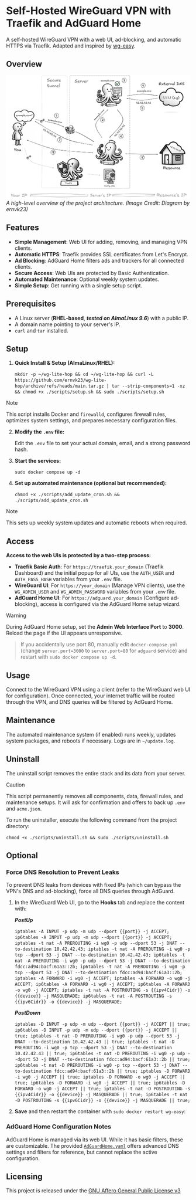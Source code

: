 # Self-Hosted WireGuard VPN with Traefik and AdGuard Home

A self-hosted WireGuard VPN with a web UI, ad-blocking, and automatic HTTPS via Traefik. Adapted and inspired by [wg-easy](https://github.com/wg-easy/wg-easy).

## Overview

![Visual Diagram](./assets/diagram.jpg)
_A high-level overview of the project architecture. (Image Credit: Diagram by ernvk23)_

## Features

- **Simple Management**: Web UI for adding, removing, and managing VPN clients.
- **Automatic HTTPS**: Traefik provides SSL certificates from Let's Encrypt.
- **Ad Blocking**: AdGuard Home filters ads and trackers for all connected clients.
- **Secure Access**: Web UIs are protected by Basic Authentication.
- **Automated Maintenance**: Optional weekly system updates.
- **Simple Setup**: Get running with a single setup script.

## Prerequisites

- A Linux server (**RHEL-based**, **_tested on AlmaLinux 9.6_**) with a public IP.
- A domain name pointing to your server's IP.
- `curl` and `tar` installed.

## Setup

1. **Quick Install & Setup (AlmaLinux/RHEL):**

    ```shell
    mkdir -p ~/wg-lite-hop && cd ~/wg-lite-hop && curl -L https://github.com/ernvk23/wg-lite-hop/archive/refs/heads/main.tar.gz | tar --strip-components=1 -xz && chmod +x ./scripts/setup.sh && sudo ./scripts/setup.sh
    ```

> [!NOTE]
> This script installs Docker and `firewalld`, configures firewall rules, optimizes system settings, and prepares necessary configuration files.

2. **Modify the `.env` file:**

    Edit the `.env` file to set your actual domain, email, and a strong password hash.

3. **Start the services:**

    ```shell
    sudo docker compose up -d
    ```

4. **Set up automated maintenance (optional but recommended):**

    ```shell
    chmod +x ./scripts/add_update_cron.sh && ./scripts/add_update_cron.sh
    ```

> [!NOTE]
> This sets up weekly system updates and automatic reboots when required.

## Access

**Access to the web UIs is protected by a two-step process:**

- **Traefik Basic Auth**: For `https://traefik.your_domain` (Traefik Dashboard) and the initial popup for all UIs, use the `AUTH_USER` and `AUTH_PASS_HASH` variables from your `.env` file.
- **WireGuard UI**: For `https://your_domain` (Manage VPN clients), use the `WG_ADMIN_USER` and `WG_ADMIN_PASSWORD` variables from your `.env` file.
- **AdGuard Home UI**: For `https://adguard.your_domain` (Configure ad-blocking), access is configured via the AdGuard Home setup wizard.

> [!WARNING]
> During AdGuard Home setup, set the **Admin Web Interface Port** to **3000**. Reload the page if the UI appears unresponsive.

> If you accidentally use port 80, manually edit `docker-compose.yml` (change `server.port=3000` to `server.port=80` for `adguard` service) and restart with `sudo docker compose up -d`.

## Usage

Connect to the WireGuard VPN using a client (refer to the WireGuard web UI for configuration). Once connected, your internet traffic will be routed through the VPN, and DNS queries will be filtered by AdGuard Home.

## Maintenance

The automated maintenance system (if enabled) runs weekly, updates system packages, and reboots if necessary. Logs are in `~/update.log`.

## Uninstall

The uninstall script removes the entire stack and its data from your server.

> [!CAUTION]
> This script permanently removes all components, data, firewall rules, and maintenance setups. It will ask for confirmation and offers to back up `.env` and `acme.json`.

To run the uninstaller, execute the following command from the project directory:

```shell
chmod +x ./scripts/uninstall.sh && sudo ./scripts/uninstall.sh
```

## Optional

### Force DNS Resolution to Prevent Leaks

To prevent DNS leaks from devices with fixed IPs (which can bypass the VPN's DNS and ad-blocking), force all DNS queries through AdGuard.

1. In the WireGuard Web UI, go to the **Hooks** tab and replace the content with:

    **_PostUp_**

    ```shell
    iptables -A INPUT -p udp -m udp --dport {{port}} -j ACCEPT; ip6tables -A INPUT -p udp -m udp --dport {{port}} -j ACCEPT; iptables -t nat -A PREROUTING -i wg0 -p udp --dport 53 -j DNAT --to-destination 10.42.42.43; iptables -t nat -A PREROUTING -i wg0 -p tcp --dport 53 -j DNAT --to-destination 10.42.42.43; ip6tables -t nat -A PREROUTING -i wg0 -p udp --dport 53 -j DNAT --to-destination fdcc:ad94:bacf:61a3::2b; ip6tables -t nat -A PREROUTING -i wg0 -p tcp --dport 53 -j DNAT --to-destination fdcc:ad94:bacf:61a3::2b; iptables -A FORWARD -i wg0 -j ACCEPT; iptables -A FORWARD -o wg0 -j ACCEPT; ip6tables -A FORWARD -i wg0 -j ACCEPT; ip6tables -A FORWARD -o wg0 -j ACCEPT; iptables -t nat -A POSTROUTING -s {{ipv4Cidr}} -o {{device}} -j MASQUERADE; ip6tables -t nat -A POSTROUTING -s {{ipv6Cidr}} -o {{device}} -j MASQUERADE;
    ```

    **_PostDown_**

    ```shell
    iptables -D INPUT -p udp -m udp --dport {{port}} -j ACCEPT || true; ip6tables -D INPUT -p udp -m udp --dport {{port}} -j ACCEPT || true; iptables -t nat -D PREROUTING -i wg0 -p udp --dport 53 -j DNAT --to-destination 10.42.42.43 || true; iptables -t nat -D PREROUTING -i wg0 -p tcp --dport 53 -j DNAT --to-destination 10.42.42.43 || true; ip6tables -t nat -D PREROUTING -i wg0 -p udp --dport 53 -j DNAT --to-destination fdcc:ad94:bacf:61a3::2b || true; ip6tables -t nat -D PREROUTING -i wg0 -p tcp --dport 53 -j DNAT --to-destination fdcc:ad94:bacf:61a3::2b || true; iptables -D FORWARD -i wg0 -j ACCEPT || true; iptables -D FORWARD -o wg0 -j ACCEPT || true; ip6tables -D FORWARD -i wg0 -j ACCEPT || true; ip6tables -D FORWARD -o wg0 -j ACCEPT || true; iptables -t nat -D POSTROUTING -s {{ipv4Cidr}} -o {{device}} -j MASQUERADE || true; ip6tables -t nat -D POSTROUTING -s {{ipv6Cidr}} -o {{device}} -j MASQUERADE || true;
    ```

2. **Save** and then restart the container with `sudo docker restart wg-easy`:

### AdGuard Home Configuration Notes

AdGuard Home is managed via its web UI. While it has basic filters, these are customizable. The provided [`AdGuardHome.yaml`](./assets/AdGuardHome.yaml) offers advanced DNS settings and filters for reference, but cannot replace the active configuration.

## Licensing

This project is released under the [GNU Affero General Public License v3](LICENSE)
